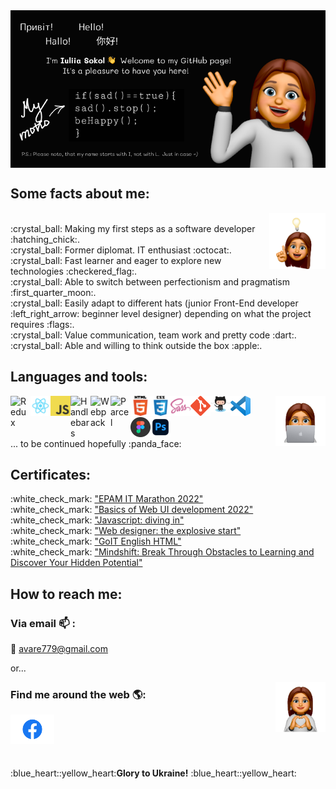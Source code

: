 
<img align="center" alt="iuliia-hero-pic" width="850px" src="https://raw.githubusercontent.com/iuliia-sokol/iuliia-sokol/main/assets/iuliias-pic.png" />

<h2>Some facts about me:</h2>
<img align="right" alt="iuliia-info-pic" width="90px" src="https://raw.githubusercontent.com/iuliia-sokol/iuliia-sokol/main/assets/iuliia1.png"/> 
<br>
:crystal_ball: Making my first steps as a software developer :hatching_chick:. <br>
:crystal_ball: Former diplomat. IT enthusiast :octocat:.<br>
:crystal_ball: Fast learner and eager to explore new technologies :checkered_flag:. <br>
:crystal_ball: Able to switch between perfectionism and pragmatism :first_quarter_moon:. <br>
:crystal_ball: Easily adapt to different hats (junior Front-End developer :left_right_arrow: beginner level designer) depending on what the project requires :flags:. <br>
:crystal_ball: Value communication, team work and pretty code :dart:. <br>
:crystal_ball: Able and willing to think outside the box :apple:.<br>

<h2>Languages and tools:</h2>
<img align="right" alt="iuliia-stack-pic" width="80px" src="https://raw.githubusercontent.com/iuliia-sokol/iuliia-sokol/main/assets/iuliia3.png"/> 

<img align="left" alt="Redux" width="32px" src="https://repository-images.githubusercontent.com/347723622/92065800-865a-11eb-9626-dff3cb7fef55" />

<img align="left" alt="React" width="32px" src="https://raw.githubusercontent.com/github/explore/80688e429a7d4ef2fca1e82350fe8e3517d3494d/topics/react/react.png" />

<img align="left" alt="JavaScript" width="32px" src="https://raw.githubusercontent.com/github/explore/80688e429a7d4ef2fca1e82350fe8e3517d3494d/topics/javascript/javascript.png" />

<img align="left" alt="Handlebars" width="32px" src="https://i0.wp.com/blog.fossasia.org/wp-content/uploads/2017/07/handlebars-js.png?fit=500%2C500&ssl=1" />


<img align="left" alt="Webpack" width="32px" src="[https://parceljs.org/avatar.66e613b2.avif](https://banner2.cleanpng.com/20190417/yb/kisspng-webpack-computer-icons-scalable-vector-graphics-re-webpack-svg-icon-transparent-amp-png-clipart-fre-5cb79870aa3cb3.6069044115555359846973.jpg)" />

<img align="left" alt="Parcel" width="32px" src="https://parceljs.org/avatar.66e613b2.avif" />

<img align="left" alt="HTML5" width="32px" src="https://raw.githubusercontent.com/github/explore/80688e429a7d4ef2fca1e82350fe8e3517d3494d/topics/html/html.png" />

<img align="left" alt="CSS3" width="32px" src="https://raw.githubusercontent.com/github/explore/80688e429a7d4ef2fca1e82350fe8e3517d3494d/topics/css/css.png" />

<img align="left" alt="Sass" width="32px" src="https://raw.githubusercontent.com/github/explore/80688e429a7d4ef2fca1e82350fe8e3517d3494d/topics/sass/sass.png" />

<img align="left" alt="Git" width="32px" src="https://raw.githubusercontent.com/heydrdev/devtools/main/language-and-framework/git.png" />

<img align="left" alt="GitHub" width="32px" src="https://raw.githubusercontent.com/iuliia-sokol/iuliia-sokol/main/assets/Octocat.png" />

<img align="left" alt="Visual Studio Code" width="32px" src="https://raw.githubusercontent.com/heydrdev/devtools/main/language-and-framework/vscode.png" />

<br>
<br>

<img align="left" alt="Figma" width="32px" src="https://raw.githubusercontent.com/iuliia-sokol/iuliia-sokol/main/assets/figma.png" />

<img align="left" alt="PhotoShop" width="32px" src="https://raw.githubusercontent.com/iuliia-sokol/iuliia-sokol/main/assets/ps.png" />

<br>
<br>
... to be continued hopefully :panda_face:

<h2>Certificates:</h2>
:white_check_mark: <a href="https://drive.google.com/file/d/1BpP2jD4EvvSSAoEk2mG9qasPHxKFxBvd/view?usp=sharing">"EPAM IT Marathon 2022"</a>
<br>
:white_check_mark: <a href="https://drive.google.com/file/d/1FnwEbvbo6Dimk88kLO_exILQj9BSQ_15/view?usp=sharing">"Basics of Web UI development 2022"</a>
<br>
:white_check_mark: <a href="https://drive.google.com/file/d/1w2OQwjTnRcsCeXH_NKnbKDQXUabB4Yx8/view?usp=sharing">"Javascript: diving in"</a>
<br>
:white_check_mark: <a href="https://drive.google.com/file/d/1LEAhD3FBuDVqcl-9SuTYU-k6kharTMr2/view?usp=sharing">"Web designer: the explosive start"</a>
<br>
:white_check_mark: <a href="https://drive.google.com/file/d/13bqRVIl_zKwWI5kvHhuQjMDDlbF8vuoz/view?usp=sharing">"GoIT English HTML"</a>
<br>
:white_check_mark: <a href="https://drive.google.com/file/d/1Aq5K3VtoTA-X56KKvaQjKUymATuPoEhA/view?usp=sharing">"Mindshift: Break Through Obstacles to Learning and Discover Your Hidden Potential"</a>
<br>

<h2>How to reach me:</h2>
<h3>Via email 📫 :</h3>

:email: avare779@gmail.com
<br>

or...

<img align="right" alt="iuliia-info-pic" width="80px" src="https://raw.githubusercontent.com/iuliia-sokol/iuliia-sokol/main/assets/iuliia2.png"/>

<h3>Find me around the web 🌎:</h3>

<a href="https://www.facebook.com/yuliya.sokol/"><img align="left" alt="Facebook" src="https://raw.githubusercontent.com/iuliia-sokol/iuliia-sokol/main/assets/fb.svg" width="70px"/></a>
                  
<br>
<br>
<br>
<br>
<br>
:blue_heart::yellow_heart:<b>Glory to Ukraine!</b> :blue_heart::yellow_heart:
